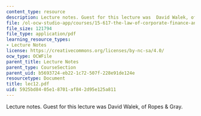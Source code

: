 ```yaml
---
content_type: resource
description: Lecture notes. Guest for this lecture was  David Walek, of Ropes & Gray.
file: /ol-ocw-studio-app/courses/15-617-the-law-of-corporate-finance-and-financial-markets-spring-2004/5925bd8405e18701af842d95e125a811_lec12.pdf
file_size: 121794
file_type: application/pdf
learning_resource_types:
- Lecture Notes
license: https://creativecommons.org/licenses/by-nc-sa/4.0/
ocw_type: OCWFile
parent_title: Lecture Notes
parent_type: CourseSection
parent_uid: b5693724-eb22-1c72-507f-228e91de124e
resourcetype: Document
title: lec12.pdf
uid: 5925bd84-05e1-8701-af84-2d95e125a811
---
```

Lecture notes. Guest for this lecture was  David Walek, of Ropes & Gray.